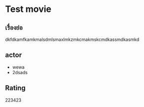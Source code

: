 # Test movie

## เรื่องย่อ
dkfdkamfkamkmalsdmlsmaxlmkzmkcmakmskcmdkassmdkasmkd

## actor
- wewa
- 2dsads

## Rating
223423